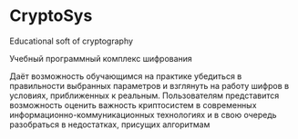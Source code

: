 # CryptoSys
Educational soft of cryptography

Учебный программный комплекс шифрования

Даёт возможность обучающимся на практике убедиться в правильности выбранных параметров и взглянуть на работу шифров в условиях, приближенных к реальным. Пользователям представится возможность оценить важность криптосистем в современных информационно-коммуникационных технологиях и в свою очередь разобраться в недостатках, присущих алгоритмам

